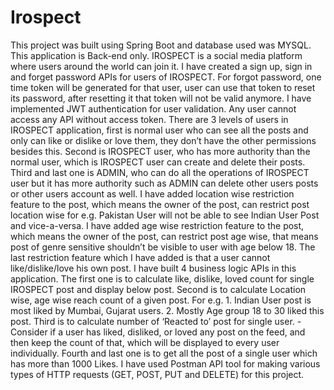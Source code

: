 # Irospect
This project was built using Spring Boot and database used was MYSQL.
This application is Back-end only. IROSPECT is a social media platform where users around the world can join it. I have created a sign up, sign in and forget password APIs for users of IROSPECT. For forgot password, one time token will be generated for that user, user can use that token to reset its password, after resetting it that token will not be valid anymore. I have implemented JWT authentication for user validation. Any user cannot access any API without access token. There are 3 levels of users in IROSPECT application, first is normal user who can see all the posts and only can like or dislike or love them, they don’t have the other permissions besides this. Second is IROSPECT user, who has more authority than the normal user, which is IROSPECT user can create and delete their posts. Third and last one is ADMIN, who can do all the operations of IROSPECT user but it has more authority such as ADMIN can delete other users posts or other users account as well. I have added location wise restriction feature to the post, which means the owner of the post, can restrict post location wise for e.g. Pakistan User will not be able to see Indian User Post and vice-a-versa. I have added age wise restriction feature to the post, which means the owner of the post, can restrict post age wise, that means post of genre sensitive shouldn’t be visible to user with age below 18. The last restriction feature which I have added is that a user cannot like/dislike/love his own post. I have built 4 business logic APIs in this application. The first one is to calculate like, dislike, loved count for single IROSPECT post and display below post. Second is to calculate Location wise, age wise reach count of a given post. For e.g.  1. Indian User post is most liked by Mumbai, Gujarat users. 2. Mostly Age group 18 to 30 liked this post. Third is to calculate number of ‘Reacted to’ post for single user. - Consider if a user has liked, disliked, or loved any post on the feed, and then keep the count of that, which will be displayed to every user individually. Fourth and last one is to get all the post of a single user which has more than 1000 Likes. I have used Postman API tool for making various types of HTTP requests (GET, POST, PUT and DELETE) for this project.
